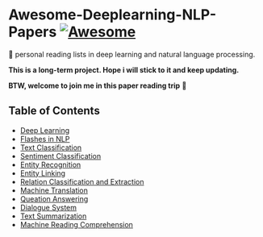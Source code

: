 # Awesome-Deeplearning-NLP-Papers [![Awesome](https://awesome.re/badge-flat.svg)](https://awesome.re)
:blue_book: personal reading lists in deep learning and natural language processing.  

**This is a long-term project. Hope i will stick to it and keep updating.**

**BTW, welcome to join me in this paper reading trip** :raising_hand:
## Table of Contents
- [Deep Learning](https://github.com/KaiyuanGao/awesome-deeplearning-nlp-papers/blob/master/doc/deep-learning.md)
- [Flashes in NLP](https://github.com/KaiyuanGao/awesome-deeplearning-nlp-papers/blob/master/doc/flashes-in-nlp.md)
- [Text Classification](https://github.com/KaiyuanGao/awesome-deeplearning-nlp-papers/blob/master/doc/text-classification.md)
- [Sentiment Classification](https://github.com/KaiyuanGao/awesome-deeplearning-nlp-papers/blob/master/doc/sentiment-extraction.md)
- [Entity Recognition](https://github.com/KaiyuanGao/awesome-deeplearning-nlp-papers/blob/master/doc/entity-recognition.md)
- [Entity Linking](https://github.com/KaiyuanGao/awesome-deeplearning-nlp-papers/blob/master/doc/entity-linking.md)
- [Relation Classification and Extraction](https://github.com/KaiyuanGao/awesome-deeplearning-nlp-papers/blob/master/doc/relation-extraction.md)
- [Machine Translation](https://github.com/KaiyuanGao/awesome-deeplearning-nlp-papers/blob/master/doc/machine-translation.md)
- [Queation Answering](https://github.com/KaiyuanGao/awesome-deeplearning-nlp-papers/blob/master/doc/queation-answering.md)
- [Dialogue System](https://github.com/KaiyuanGao/awesome-deeplearning-nlp-papers/blob/master/doc/dialogue-system.md)
- [Text Summarization](https://github.com/KaiyuanGao/awesome-deeplearning-nlp-papers/blob/master/doc/text-summarization.md)
- [Machine Reading Comprehension](https://github.com/KaiyuanGao/awesome-deeplearning-nlp-papers/blob/master/doc/machine-reading-comprehension.md)
